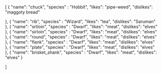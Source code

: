 [
  {
    "name": "chuck",
    "species" : "Hobbit",
    "likes": "pipe-weed",
    "dislikes": "maggoty bread" 
    
  },
  {
    "name": "rib",
    "species" : "Wizard",
    "likes": "tea",
    "dislikes": "Saruman"
    },
  {
    "name": "srtloin",
    "species" : "Dwarf",
     "likes": "meat",
     "dislikes": "elves"
    },
     {
    "name": "sirloin",
    "species" : "Dwarf",
     "likes": "meat",
     "dislikes": "elves"
     },
  {
    "name": "round",
    "species" : "Dwarf",
     "likes": "meat",
     "dislikes": "elves"
     },
      {
    "name": "flank",
    "species" : "Dwarf",
     "likes": "meat",
     "dislikes": "elves"
     },
     {
    "name": "plate",
    "species" : "Dwarf",
     "likes": "meat",
     "dislikes": "elves"
     },
     {
    "name": "brisket_shank",
    "species" : "Dwarf",
     "likes": "meat",
     "dislikes": "elves"
     }
  
  
]
